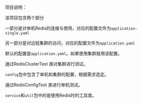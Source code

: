 项目说明：

该项目包含两个部分

一部分是对单机Redis的连接与使用，对应的配置文件为`application-single.yaml`

另一部分是对远程集群的访问，对应的配置文件为`application.yaml`

默认的配置是`application.yaml`。如果使用集群就用该配置。

通过RedisClusterTest 类对集群进行测试。

`config`包中包含了单机和集群的配置，根据需求选定。

通过RedisConfigTest 类进行单机测试。

`service`和`util`包中的是使用Redis时的工具类。